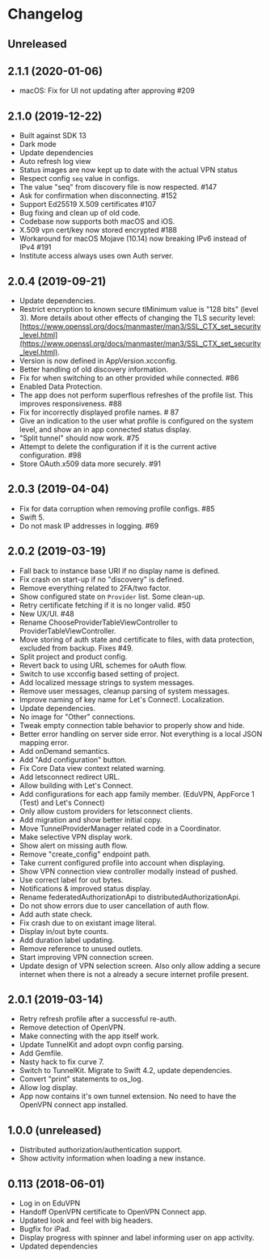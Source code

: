 # Changelog

## Unreleased

## 2.1.1 (2020-01-06)

- macOS: Fix for UI not updating after approving #209

## 2.1.0 (2019-12-22)

- Built against SDK 13
- Dark mode
- Update dependencies
- Auto refresh log view
- Status images are now kept up to date with the actual VPN status
- Respect config `seq` value in configs.
- The value "seq" from discovery file is now respected. #147
- Ask for confirmation when disconnecting. #152
- Support Ed25519 X.509 certificates #107
- Bug fixing and clean up of old code.
- Codebase now supports both macOS and iOS.
- X.509 vpn cert/key now stored encrypted #188
- Workaround for macOS Mojave (10.14) now breaking IPv6 instead of IPv4 #191
- Institute access always uses own Auth server.


## 2.0.4  (2019-09-21)

- Update dependencies.
- Restrict encryption to known secure tlMinimum value is "128 bits" (level 3). More details about other effects of changing the TLS security level: [https://www.openssl.org/docs/manmaster/man3/SSL_CTX_set_security_level.html](https://www.openssl.org/docs/manmaster/man3/SSL_CTX_set_security_level.html).
- Version is now defined in AppVersion.xcconfig.
- Better handling of old discovery information.
- Fix for when switching to an other provided while connected. #86
- Enabled Data Protection.
- The app does not perform superflous refreshes of the profile list. This improves responsiveness. #88
- Fix for incorrectly displayed profile names. # 87
- Give an indication to the user what profile is configured on the system level, and show an in app connected status display.
- "Split tunnel" should now work. #75
- Attempt to delete the configuration if it is the current active configuration. #98
- Store OAuth.x509 data more securely. #91


## 2.0.3 (2019-04-04)

- Fix for data corruption when removing profile configs. #85
- Swift 5.
- Do not mask IP addresses in logging. #69

## 2.0.2 (2019-03-19)

- Fall back to instance base URI if no display name is defined.
- Fix crash on start-up if no "discovery" is defined.
- Remove everything related to 2FA/two factor.
- Show configured state on `Provider` list. Some clean-up.
- Retry certificate fetching if it is no longer valid. #50
- New UX/UI. #48
- Rename ChooseProviderTableViewController to ProviderTableViewController.
- Move storing of auth state and certificate to files, with data protection, excluded from backup. Fixes #49.
- Split project and product config.
- Revert back to using URL schemes for oAuth flow.
- Switch to use xcconfig based setting of project.
- Add localized message strings to system messages.
- Remove user messages, cleanup parsing of system messages.
- Improve naming of key name for Let's Connect!.
Localization.
- Update dependencies.
- No image for "Other" connections.
- Tweak empty connection table behavior to properly show and hide.
- Better error handling on server side error. Not everything is a local JSON mapping error.
- Add onDemand semantics.
- Add "Add configuration" button.
- Fix Core Data view context related warning.
- Add letsconnect redirect URL.
- Allow building with Let's Connect.
- Add configurations for each app family member. (EduVPN, AppForce 1 (Test) and Let's Connect)
- Only allow custom providers for letsconnect clients.
- Add migration and show better initial copy.
- Move TunnelProviderManager related code in a Coordinator.
- Make selective VPN display work.
- Show alert on missing auth flow.
- Remove "create_config" endpoint path.
- Take current configured profile into account when displaying.
- Show VPN connection view controller modally instead of pushed.
- Use correct label for out bytes.
- Notifications & improved status display.
- Rename federatedAuthorizationApi to distributedAuthorizationApi.
- Do not show errors due to user cancellation of auth flow.
- Add auth state check.
- Fix crash due to  on existant image literal.
- Display in/out byte counts.
- Add duration label updating.
- Remove reference to unused outlets.
- Start improving VPN connection screen.
- Update design of VPN selection screen. Also only allow adding a secure internet when there is not a already a secure internet profile present.

## 2.0.1 (2019-03-14)

- Retry refresh profile after a successful re-auth.
- Remove detection of OpenVPN.
- Make connecting with the app itself work.
- Update TunnelKit and adopt ovpn config parsing.
- Add Gemfile.
- Nasty hack to fix curve 7.
- Switch to TunnelKit. Migrate to Swift 4.2, update dependencies.
- Convert "print" statements to os_log.
- Allow log display.
- App now contains it's own tunnel extension. No need to have the OpenVPN connect app installed.

## 1.0.0 (unreleased)

- Distributed authorization/authentication support.
- Show activity information when loading a new instance.


## 0.113 (2018-06-01)

- Log in on EduVPN
- Handoff OpenVPN certificate to OpenVPN Connect app.
- Updated look and feel with big headers.
- Bugfix for iPad.
- Display progress with spinner and label informing user on app activity.
- Updated dependencies 



